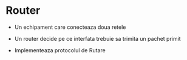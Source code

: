 # Router

- Un echipament care conecteaza doua retele

- Un router decide pe ce interfata trebuie sa trimita un pachet primit

- Implementeaza protocolul de Rutare
